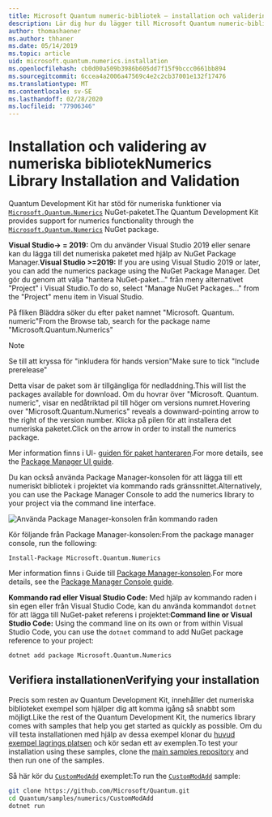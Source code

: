```yaml
---
title: Microsoft Quantum numeric-bibliotek – installation och validering
description: Lär dig hur du lägger till Microsoft Quantum numeric-biblioteket i Visual Studio 2019 eller senare installation.
author: thomashaener
ms.author: thhaner
ms.date: 05/14/2019
ms.topic: article
uid: microsoft.quantum.numerics.installation
ms.openlocfilehash: cb0d00a509b3986b605dd7f15f9bccc0661bb894
ms.sourcegitcommit: 6ccea4a2006a47569c4e2c2cb37001e132f17476
ms.translationtype: MT
ms.contentlocale: sv-SE
ms.lasthandoff: 02/28/2020
ms.locfileid: "77906346"
---
```

# <a name="numerics-library-installation-and-validation"></a><span data-ttu-id="8d1e4-103">Installation och validering av numeriska bibliotek</span><span class="sxs-lookup"><span data-stu-id="8d1e4-103">Numerics Library Installation and Validation</span></span>

<span data-ttu-id="8d1e4-104">Quantum Development Kit har stöd för numeriska funktioner via [`Microsoft.Quantum.Numerics`](https://www.nuget.org/packages/Microsoft.Quantum.Numerics) NuGet-paketet.</span><span class="sxs-lookup"><span data-stu-id="8d1e4-104">The Quantum Development Kit provides support for numerics functionality through the [`Microsoft.Quantum.Numerics`](https://www.nuget.org/packages/Microsoft.Quantum.Numerics) NuGet package.</span></span>

<span data-ttu-id="8d1e4-105">**Visual Studio-> = 2019:** Om du använder Visual Studio 2019 eller senare kan du lägga till det numeriska paketet med hjälp av NuGet Package Manager.</span><span class="sxs-lookup"><span data-stu-id="8d1e4-105">**Visual Studio >=2019:** If you are using Visual Studio 2019 or later, you can add the numerics package using the NuGet Package Manager.</span></span>
<span data-ttu-id="8d1e4-106">Det gör du genom att välja "hantera NuGet-paket..." från meny alternativet "Project" i Visual Studio.</span><span class="sxs-lookup"><span data-stu-id="8d1e4-106">To do so, select "Manage NuGet Packages..." from the "Project" menu item in Visual Studio.</span></span>

<span data-ttu-id="8d1e4-107">På fliken Bläddra söker du efter paket namnet "Microsoft. Quantum. numeric"</span><span class="sxs-lookup"><span data-stu-id="8d1e4-107">From the Browse tab, search for the package name "Microsoft.Quantum.Numerics"</span></span>

> [!NOTE]
> <span data-ttu-id="8d1e4-108">Se till att kryssa för "inkludera för hands version"</span><span class="sxs-lookup"><span data-stu-id="8d1e4-108">Make sure to tick "Include prerelease"</span></span>

<span data-ttu-id="8d1e4-109">Detta visar de paket som är tillgängliga för nedladdning.</span><span class="sxs-lookup"><span data-stu-id="8d1e4-109">This will list the packages available for download.</span></span>
<span data-ttu-id="8d1e4-110">Om du hovrar över "Microsoft. Quantum. numeric", visar en nedåtriktad pil till höger om versions numret.</span><span class="sxs-lookup"><span data-stu-id="8d1e4-110">Hovering over "Microsoft.Quantum.Numerics" reveals a downward-pointing arrow to the right of the version number.</span></span>
<span data-ttu-id="8d1e4-111">Klicka på pilen för att installera det numeriska paketet.</span><span class="sxs-lookup"><span data-stu-id="8d1e4-111">Click on the arrow in order to install the numerics package.</span></span>

<span data-ttu-id="8d1e4-112">Mer information finns i UI- [guiden för paket hanteraren](https://docs.microsoft.com/nuget/tools/package-manager-ui).</span><span class="sxs-lookup"><span data-stu-id="8d1e4-112">For more details, see the [Package Manager UI guide](https://docs.microsoft.com/nuget/tools/package-manager-ui).</span></span>

<span data-ttu-id="8d1e4-113">Du kan också använda Package Manager-konsolen för att lägga till ett numeriskt bibliotek i projektet via kommando rads gränssnittet.</span><span class="sxs-lookup"><span data-stu-id="8d1e4-113">Alternatively, you can use the Package Manager Console to add the numerics library to your project via the command line interface.</span></span>

![Använda Package Manager-konsolen från kommando raden](../../media/vs2017-nuget-console-menu.png)

<span data-ttu-id="8d1e4-115">Kör följande från Package Manager-konsolen:</span><span class="sxs-lookup"><span data-stu-id="8d1e4-115">From the package manager console, run the following:</span></span>

```
Install-Package Microsoft.Quantum.Numerics
```

<span data-ttu-id="8d1e4-116">Mer information finns i Guide till [Package Manager-konsolen](https://docs.microsoft.com/nuget/tools/package-manager-console).</span><span class="sxs-lookup"><span data-stu-id="8d1e4-116">For more details, see the [Package Manager Console guide](https://docs.microsoft.com/nuget/tools/package-manager-console).</span></span>

<span data-ttu-id="8d1e4-117">**Kommando rad eller Visual Studio Code:** Med hjälp av kommando raden i sin egen eller från Visual Studio Code, kan du använda kommandot `dotnet` för att lägga till NuGet-paket referens i projektet:</span><span class="sxs-lookup"><span data-stu-id="8d1e4-117">**Command line or Visual Studio Code:** Using the command line on its own or from within Visual Studio Code, you can use the `dotnet` command to add NuGet package reference to your project:</span></span>

```dotnetcli
dotnet add package Microsoft.Quantum.Numerics
```


## <a name="verifying-your-installation"></a><span data-ttu-id="8d1e4-118">Verifiera installationen</span><span class="sxs-lookup"><span data-stu-id="8d1e4-118">Verifying your installation</span></span>

<span data-ttu-id="8d1e4-119">Precis som resten av Quantum Development Kit, innehåller det numeriska biblioteket exempel som hjälper dig att komma igång så snabbt som möjligt.</span><span class="sxs-lookup"><span data-stu-id="8d1e4-119">Like the rest of the Quantum Development Kit, the numerics library comes with samples that help you get started as quickly as possible.</span></span>
<span data-ttu-id="8d1e4-120">Om du vill testa installationen med hjälp av dessa exempel klonar du [huvud exempel lagrings platsen](https://github.com/Microsoft/Quantum) och kör sedan ett av exemplen.</span><span class="sxs-lookup"><span data-stu-id="8d1e4-120">To test your installation using these samples, clone the [main samples repository](https://github.com/Microsoft/Quantum) and then run one of the samples.</span></span>

<span data-ttu-id="8d1e4-121">Så här kör du [`CustomModAdd`](https://github.com/microsoft/Quantum/tree/master/samples/numerics/CustomModAdd) exemplet:</span><span class="sxs-lookup"><span data-stu-id="8d1e4-121">To run the [`CustomModAdd`](https://github.com/microsoft/Quantum/tree/master/samples/numerics/CustomModAdd) sample:</span></span>

```bash
git clone https://github.com/Microsoft/Quantum.git
cd Quantum/samples/numerics/CustomModAdd
dotnet run
```
